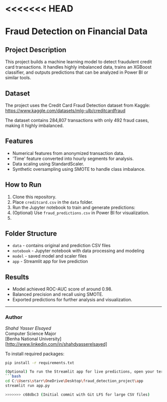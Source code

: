<<<<<<< HEAD
=======
# Fraud Detection on Financial Data

## Project Description
This project builds a machine learning model to detect fraudulent credit card transactions. It handles highly imbalanced data, trains an XGBoost classifier, and outputs predictions that can be analyzed in Power BI or similar tools.

## Dataset
The project uses the Credit Card Fraud Detection dataset from Kaggle:  
https://www.kaggle.com/datasets/mlg-ulb/creditcardfraud

The dataset contains 284,807 transactions with only 492 fraud cases, making it highly imbalanced.

## Features
- Numerical features from anonymized transaction data.  
- 'Time' feature converted into hourly segments for analysis.  
- Data scaling using StandardScaler.  
- Synthetic oversampling using SMOTE to handle class imbalance.

## How to Run
1. Clone this repository.  
2. Place `creditcard.csv` in the `data` folder.  
3. Run the Jupyter notebook to train and generate predictions:  
4. (Optional) Use `fraud_predictions.csv` in Power BI for visualization.
5. 
## Folder Structure
- `data` - contains original and prediction CSV files  
- `notebook` - Jupyter notebook with data processing and modeling  
- `model` - saved model and scaler files  
- `app` -  Streamlit app for live prediction  

## Results
- Model achieved ROC-AUC score of around 0.98.  
- Balanced precision and recall using SMOTE.  
- Exported predictions for further analysis and visualization.


---

### Author  
*Shahd Yasser Elsayed*  
Computer Science Major  
[Benha National University]  
[http://www.linkedin.com/in/shahdyasserelsayed]

To install required packages:
```bash
pip install -r requirements.txt

(Optional) To run the Streamlit app for live predictions, open your terminal or PowerShell and execute:  
```bash
cd C:\Users\starr\OneDrive\Desktop\fraud_detection_project\app
streamlit run app.py

>>>>>>> c68dbc3 (Initial commit with Git LFS for large CSV files)


